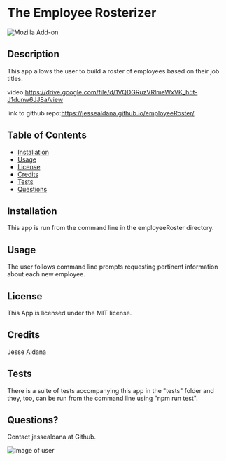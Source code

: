 

# The Employee Rosterizer
  ![Mozilla Add-on](https://img.shields.io/amo/v/blue?color=blue&label=employee%20Rosterizer&logoColor=white)
  
 ## Description
 
 This app allows the user to build a roster of employees based on their job titles.
 
 video:https://drive.google.com/file/d/1VQDGRuzVRlmeWxVK_h5t-J1dunw6JJ8a/view

 link to github repo:https://jessealdana.github.io/employeeRoster/
 
 ## Table of Contents
  * [Installation](#Installation)
  * [Usage](#Usage)
  * [License](#license)
  * [Credits](#credits)
  * [Tests](#tests)
  * [Questions](#questions)
 ## Installation

 This app is run from the command line in the employeeRoster directory.

 ## Usage
 
 The user follows command line prompts requesting pertinent information about each new employee.

 ## License
 
 This App is licensed under the MIT license.

 ## Credits
 
 Jesse Aldana

 ## Tests
 
 There is a suite of tests accompanying this app in the "tests" folder and they, too, can be run from the command line using "npm run test".

 ## Questions?
 
 Contact jessealdana at Github.
 
 ![Image of user](https://avatars0.githubusercontent.com/u/61436744?v=4)

